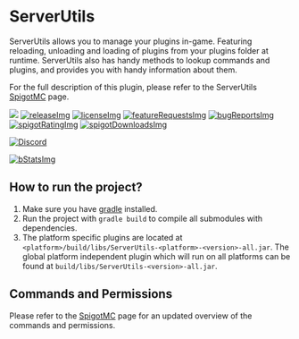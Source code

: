 <!-- Variables (this block will not be visible in the readme -->
[spigot]: https://www.spigotmc.org/resources/79599/
[spigotRatingImg]: https://img.shields.io/badge/dynamic/json.svg?color=brightgreen&label=rating&query=%24.rating.average&suffix=%20%2F%205&url=https%3A%2F%2Fapi.spiget.org%2Fv2%2Fresources%2F79599
[spigotDownloadsImg]: https://img.shields.io/badge/dynamic/json.svg?color=brightgreen&label=downloads%20%28spigotmc.org%29&query=%24.downloads&url=https%3A%2F%2Fapi.spiget.org%2Fv2%2Fresources%2F79599
[issues]: https://github.com/FrankHeijden/ServerUtils/issues
[wiki]: https://github.com/FrankHeijden/ServerUtils/wiki
[release]: https://github.com/FrankHeijden/ServerUtils/releases/latest
[releaseImg]: https://img.shields.io/github/release/FrankHeijden/ServerUtils.svg?label=github%20release
[license]: https://github.com/FrankHeijden/ServerUtils/blob/master/LICENSE
[licenseImg]: https://img.shields.io/github/license/FrankHeijden/ServerUtils.svg
[bugReports]: https://github.com/FrankHeijden/ServerUtils/issues?q=is%3Aissue+is%3Aopen+label%3Abug
[bugReportsImg]: https://img.shields.io/github/issues/FrankHeijden/ServerUtils/bug.svg?label=bug%20reports
[reportBug]: https://github.com/FrankHeijden/ServerUtils/issues/new?labels=bug&template=bug.md
[featureRequests]: https://github.com/FrankHeijden/ServerUtils/issues?q=is%3Aissue+is%3Aopen+label%3Aenhancement
[featureRequestsImg]: https://img.shields.io/github/issues/FrankHeijden/ServerUtils/enhancement.svg?label=feature%20requests&color=informational
[requestFeature]: https://github.com/FrankHeijden/ServerUtils/issues/new?labels=enhancement&template=feature.md
[gradleInstall]: https://gradle.org/install/
[bStatsImg]: https://bstats.org/signatures/bukkit/ServerUtils.svg
[bStats]: https://bstats.org/plugin/bukkit/ServerUtils/7790
<!-- End of variables block -->

# ServerUtils
ServerUtils allows you to manage your plugins in-game.
Featuring reloading, unloading and loading of plugins from your plugins folder at runtime.
ServerUtils also has handy methods to lookup commands and plugins,
and provides you with handy information about them.

For the full description of this plugin, please refer to the ServerUtils [SpigotMC][spigot] page.

[![](https://jitpack.io/v/FrankHeijden/ServerUtils.svg)](https://jitpack.io/#FrankHeijden/ServerUtils)
[![releaseImg]][release]
[![licenseImg]][license]
[![featureRequestsImg]][featureRequests]
[![bugReportsImg]][bugReports]
[![spigotRatingImg]][spigot]
[![spigotDownloadsImg]][spigot]

[![Discord](https://img.shields.io/discord/580773821745725452.svg?label=&logo=discord&logoColor=ffffff&color=7389D8&labelColor=6A7EC2)](https://discord.gg/WJGvzue)

[![bStatsImg]][bStats]

## How to run the project?
1. Make sure you have [gradle][gradleInstall] installed.
2. Run the project with `gradle build` to compile all submodules with dependencies.
3. The platform specific plugins are located at
   `<platform>/build/libs/ServerUtils-<platform>-<version>-all.jar`.
   The global platform independent plugin which will run on all platforms can be found at
   `build/libs/ServerUtils-<version>-all.jar`.
   
## Commands and Permissions
Please refer to the [SpigotMC][spigot] page for an updated overview of the commands and permissions.
